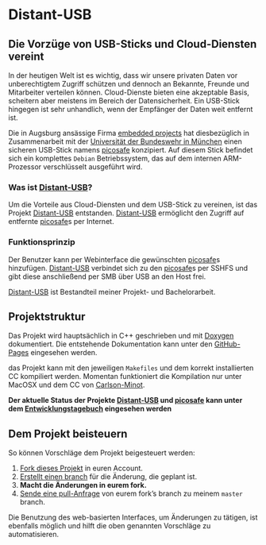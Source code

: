 # Distant-USB

## Die Vorzüge von USB-Sticks und Cloud-Diensten vereint

In der heutigen Welt ist es wichtig, dass wir unsere privaten Daten vor unberechtigtem Zugriff schützen und dennoch an Bekannte, Freunde und Mitarbeiter verteilen können.
Cloud-Dienste bieten eine akzeptable Basis, scheitern aber meistens im Bereich der Datensicherheit. Ein USB-Stick hingegen ist sehr unhandlich, wenn der Empfänger der Daten weit entfernt ist.

Die in Augsburg ansässige Firma [embedded projects][embedded-projects] hat diesbezüglich in Zusammenarbeit mit der [Universität der Bundeswehr in München][UniBwM] einen sicheren USB-Stick namens [picosafe][] konzipiert. Auf diesem Stick befindet sich ein komplettes `Debian` Betriebssystem, das auf dem internen ARM-Prozessor verschlüsselt ausgeführt wird.

### Was ist [Distant-USB][]?

Um die Vorteile aus Cloud-Diensten und dem USB-Stick zu vereinen, ist das Projekt [Distant-USB][] entstanden. [Distant-USB][] ermöglicht den Zugriff auf entfernte [picosafe][]s per Internet.

### Funktionsprinzip

Der Benutzer kann per Webinterface die gewünschten [picosafe][]s hinzufügen. [Distant-USB][] verbindet sich zu den [picosafe][]s per SSHFS und gibt diese anschließend per SMB über USB an den Host frei.

[Distant-USB][] ist Bestandteil meiner Projekt- und Bachelorarbeit.

[embedded-projects]: https://github.com/embeddedprojects
[UniBwM]: http://www.unibw.de

## Projektstruktur

Das Projekt wird hauptsächlich in C++ geschrieben und mit [Doxygen][Doxygen] dokumentiert. Die entstehende Dokumentation kann unter den [GitHub-Pages][GitHub-Pages] eingesehen werden.

das Projekt kann mit den jeweiligen `Makefiles` und dem korrekt installierten CC kompiliert werden.
Momentan funktioniert die Kompilation nur unter MacOSX und dem CC von [Carlson-Minot][].

**Der aktuelle Status der Projekte [Distant-USB][] und [picosafe][] kann unter dem [Entwicklungstagebuch](docs/Entwicklung.md) eingesehen werden**

[Distant-USB]: https://www.github.com/gismo141/distantusb
[Doxygen]: https://github.com/doxygen/doxygen
[GitHub-Pages]: http://gismo141.github.io/distantusb/
[Eclipse]: http://www.eclipse.org
[Carlson-Minot]: http://www.carlson-minot.com/available-arm-gnu-linux-g-lite-builds-for-mac-os-x
[picosafe]: https://www.github.com/gismo141/picosafe

## Dem Projekt beisteuern

So können Vorschläge dem Projekt beigesteuert werden:

1. [Fork dieses Projekt][fork] in euren Account.
2. [Erstellt einen branch][branch] für die Änderung, die geplant ist.
3. **Macht die Änderungen in eurem fork.**
4. [Sende eine pull-Anfrage][pr] von eurem fork’s branch zu meinem `master` branch.

Die Benutzung des web-basierten Interfaces, um Änderungen zu tätigen, ist ebenfalls möglich und hilft die oben genannten Vorschläge zu automatisieren.

[fork]: http://help.github.com/forking/
[branch]: https://help.github.com/articles/creating-and-deleting-branches-within-your-repository
[pr]: http://help.github.com/pull-requests/